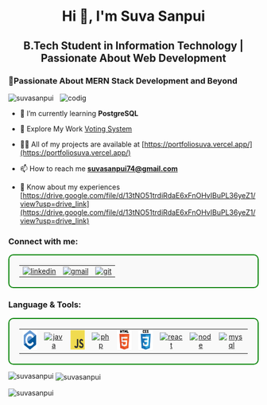 <h1 align="center">Hi 👋, I'm Suva Sanpui</h1>
<h2 align="center">B.Tech Student in Information Technology | Passionate About Web Development</h2>

<h3>🌱Passionate About MERN Stack Development and Beyond</h3> 

<img src="https://camo.githubusercontent.com/4d9f5ecceb711eec6e2018f38a5677dc657c9738d4a65ba3b928c41c0a45b439/68747470733a2f2f6d69726f2e6d656469756d2e636f6d2f6d61782f313336302f302a37513379765349765f7430696f4a2d5a2e676966" align="right" alt="codig" width="400"></img>

<p align="left"> <img src="https://komarev.com/ghpvc/?username=suvasanpui&label=Profile%20views&color=0e75b6&style=flat" alt="suvasanpui" /> </p>

- 🌱 I’m currently learning **PostgreSQL**

- 👯 Explore My Work [Voting System](https://vote-now-71kj-ui.vercel.app)

- 👨‍💻 All of my projects are available at [https://portfoliosuva.vercel.app/](https://portfoliosuva.vercel.app/)

- 📫 How to reach me **suvasanpui74@gmail.com**

- 📄 Know about my experiences [https://drive.google.com/file/d/13tNO51trdiRdaE6xFnOHvIBuPL36yeZ1/view?usp=drive_link](https://drive.google.com/file/d/13tNO51trdiRdaE6xFnOHvIBuPL36yeZ1/view?usp=drive_link)

<h3 align="left">Connect with me:</h3>
<table style="border: 2px solid green; border-radius: 10px; padding: 20px; background-color: #f9f9f9;">
    <tr>
      <td align="center">
        <a href="https://www.linkedin.com/in/suva-sanpui-1668b2231/" target="_blank">
          <img src="https://github.com/user-attachments/assets/0dab6c0a-8aa3-4281-b304-3806a1e9e839" alt="linkedin" height="40" width="40"/>
        </a>
      </td>
      <td align="center">
        <a href="mailto:suvasanpui74@gmail.com" target="_blank">
          <img src="https://github.com/user-attachments/assets/2e3d3950-5f24-403c-acd1-ec19dc4c87d2" alt="gmail" height="40" width="40"/>
        </a>
      </td>
      <td align="center">
        <a href="https://github.com/suvasanpui" target="_blank">
          <img src="https://github.com/user-attachments/assets/10463823-e805-4b70-bd2c-5273776fcd50" alt="git" height="40" width="40"/>
        </a>
      </td>
    </tr>
  </table>

  


<h3 align="left">Language & Tools:</h3>
<table style="border: 2px solid green; border-radius: 10px; padding: 20px; background-color: #f9f9f9;">
    <tr>
      <td align="center">
        <a href="#" target="_blank">
          <img src="https://raw.githubusercontent.com/devicons/devicon/master/icons/c/c-original.svg" alt="c" height="40" width="40"/>
        </a>
      </td>
      <td align="center">
        <a href="#" target="_blank">
          <img src="https://github.com/user-attachments/assets/e462ce1c-3e91-4435-b26d-0832477ab33f" alt="java" height="40" width="40"/>
        </a>
      </td>
      <td align="center">
        <a href="#" target="_blank">
          <img src="https://raw.githubusercontent.com/devicons/devicon/master/icons/javascript/javascript-original.svg" alt="js" height="40" width="40"/>
        </a>
      </td>
      <td align="center">
        <a href="#" target="_blank">
          <img src="https://github.com/user-attachments/assets/fbe0b763-acf3-4b32-941a-677c8ae4a640" alt="php" height="40" width="40"/>
        </a>
      </td>
      <td align="center">
        <a href="#" target="_blank">
          <img src="https://raw.githubusercontent.com/devicons/devicon/master/icons/html5/html5-original-wordmark.svg" alt="html" height="40" width="40"/>
        </a>
      </td>
      <td align="center">
        <a href="#" target="_blank">
          <img src="https://raw.githubusercontent.com/devicons/devicon/master/icons/css3/css3-original-wordmark.svg" alt="css3" height="40" width="40"/>
        </a>
      </td>
       <td align="center">
        <a href="#" target="_blank">
          <img src="https://github.com/user-attachments/assets/9d0473a6-7a97-43d7-a73e-ccb45e8ee9db" alt="react" height="40" width="40"/>
        </a>
      </td>
      <td align="center">
        <a href="#" target="_blank">
          <img src="https://github.com/user-attachments/assets/ce320ff9-e8b9-47ff-b0cd-1fcb94c9c4d5" alt="node" height="40" width="40"/>
        </a>
      </td>
      <td align="center">
        <a href="#" target="_blank">
          <img src="https://github.com/user-attachments/assets/8d98f784-16b5-42ff-adc1-609ef9c8f069" alt="mysql" height="40" width="40"/>
        </a>
      </td>
    </tr>
  </table>

<p><img align="left" src="https://github-readme-stats.vercel.app/api/top-langs?username=suvasanpui&show_icons=true&locale=en&layout=compact" alt="suvasanpui" /></p>

<p>&nbsp;<img align="center" src="https://github-readme-stats.vercel.app/api?username=suvasanpui&show_icons=true&locale=en" alt="suvasanpui" /></p>

<p><img align="center" src="https://github-readme-streak-stats.herokuapp.com/?user=suvasanpui&" alt="suvasanpui" /></p>

